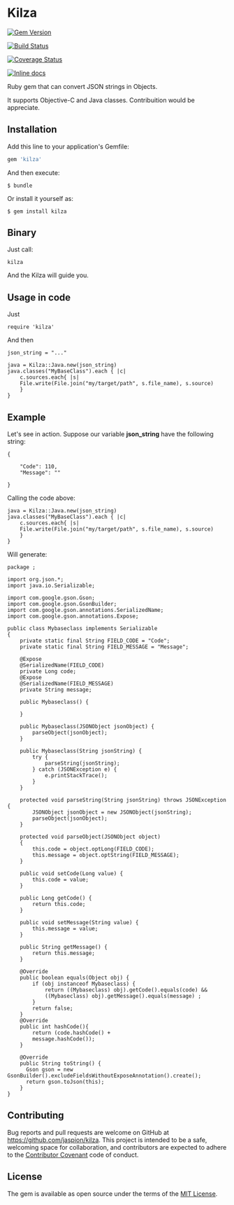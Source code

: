 # Kilza

[![Gem Version](https://badge.fury.io/rb/kilza.svg)](https://badge.fury.io/rb/kilza)

[![Build Status](https://travis-ci.org/Jaspion/Kilza.svg?branch=master)](https://travis-ci.org/Jaspion/Kilza)

[![Coverage Status](https://coveralls.io/repos/Jaspion/Kilza/badge.svg?branch=master&service=github)](https://coveralls.io/github/Jaspion/Kilza?branch=master)

[![Inline docs](http://inch-ci.org/github/jaspion/kilza.svg?branch=master)](http://inch-ci.org/github/jaspion/kilza)

Ruby gem that can convert JSON strings in Objects.

It supports Objective-C and Java classes. Contribuition would be appreciate.

## Installation

Add this line to your application's Gemfile:

```ruby
gem 'kilza'
```

And then execute:

    $ bundle

Or install it yourself as:

    $ gem install kilza

## Binary

Just call:

	kilza
	
And the Kilza will guide you.

## Usage in code

Just

	require 'kilza'
	
And then

```
json_string = "..."

java = Kilza::Java.new(json_string)
java.classes("MyBaseClass").each { |c|
	c.sources.each{ |s|
	File.write(File.join("my/target/path", s.file_name), s.source)
	}
}
```

## Example

Let's see in action.
Suppose our variable **json_string** have the following string:

```
{

    "Code": ​110,
    "Message": ""

}
```

Calling the code above:

```
java = Kilza::Java.new(json_string)
java.classes("MyBaseClass").each { |c|
	c.sources.each{ |s|
	File.write(File.join("my/target/path", s.file_name), s.source)
	}
}
```

Will generate:

```
package ;

import org.json.*;
import java.io.Serializable;

import com.google.gson.Gson;
import com.google.gson.GsonBuilder;
import com.google.gson.annotations.SerializedName;
import com.google.gson.annotations.Expose;

public class Mybaseclass implements Serializable
{
    private static final String FIELD_CODE = "Code";
    private static final String FIELD_MESSAGE = "Message";

    @Expose
    @SerializedName(FIELD_CODE)
    private Long code;
    @Expose
    @SerializedName(FIELD_MESSAGE)
    private String message;

    public Mybaseclass() {

    }

    public Mybaseclass(JSONObject jsonObject) {
        parseObject(jsonObject);
    }

    public Mybaseclass(String jsonString) {
        try {
            parseString(jsonString);
        } catch (JSONException e) {
            e.printStackTrace();
        }
    }

    protected void parseString(String jsonString) throws JSONException {
        JSONObject jsonObject = new JSONObject(jsonString);
        parseObject(jsonObject);
    }

    protected void parseObject(JSONObject object)
    {
        this.code = object.optLong(FIELD_CODE);
        this.message = object.optString(FIELD_MESSAGE);
    }

    public void setCode(Long value) {
        this.code = value;
    }

    public Long getCode() {
        return this.code;
    }

    public void setMessage(String value) {
        this.message = value;
    }

    public String getMessage() {
        return this.message;
    }

    @Override
    public boolean equals(Object obj) {
        if (obj instanceof Mybaseclass) {
            return ((Mybaseclass) obj).getCode().equals(code) &&
            ((Mybaseclass) obj).getMessage().equals(message) ;
        }
        return false;
    }
    @Override
    public int hashCode(){
        return (code.hashCode() +
        message.hashCode());
    }

    @Override
    public String toString() {
      Gson gson = new GsonBuilder().excludeFieldsWithoutExposeAnnotation().create();
      return gson.toJson(this);
    }
}
```

## Contributing

Bug reports and pull requests are welcome on GitHub at https://github.com/jaspion/kilza. This project is intended to be a safe, welcoming space for collaboration, and contributors are expected to adhere to the [Contributor Covenant](contributor-covenant.org) code of conduct.


## License

The gem is available as open source under the terms of the [MIT License](http://opensource.org/licenses/MIT).
